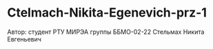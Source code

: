 # Ctelmach-Nikita-Egenevich-prz-1
Автор: студент РТУ МИРЭА группы ББМО-02-22 Стельмах Никита Евгеньевич
